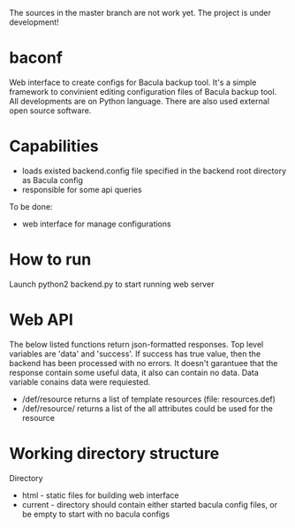 The sources in the master branch are not work yet. The project is under development!

baconf
======

Web interface to create configs for Bacula backup tool. It's a simple framework to convinient editing configuration files of Bacula backup tool. 
All developments are on Python language. There are also used external open source software.

Capabilities
============
- loads existed backend.config file specified in the backend root directory as Bacula config
- responsible for some api queries

To be done:
- web interface for manage configurations

How to run
==========

Launch python2 backend.py to start running web server

Web API
=======
The below listed functions return json-formatted responses. Top level variables are 'data' and 'success'. If success has true value, then the backend has been processed with no errors. It doesn't garantuee that the response contain some useful data, it also can contain no data. Data variable conains data were requiested.

- /def/resource              returns a list of template resources (file: resources.def)
- /def/resource/<resource>   returns a list of the all attributes could be used for the resource

Working directory structure
===========================
Directory 
- html	  - static files for building web interface
- current - directory should contain either started bacula config files, or be empty to start with no bacula configs


